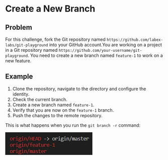 # Create a New Branch

## Problem

For this challenge, fork the Git repository named `https://github.com/labex-labs/git-playground` into your GitHub account.You are working on a project in a Git repository named `https://github.com/your-username/git-playground`. You need to create a new branch named `feature-1` to work on a new feature.

## Example

1. Clone the repository, navigate to the directory and configure the identity.
2. Check the current branch.
3. Create a new branch named `feature-1`.
4. Verify that you are now on the `feature-1` branch.
5. Push the changes to the remote repository.

This is what happens when you run the `git branch -r` command:

![<result>](./assets/challenge-create-branch-step1-1.png)
